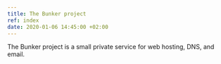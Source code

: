 ```yaml
---
title: The Bunker project
ref: index
date: 2020-01-06 14:45:00 +02:00
---
```

The Bunker project is a small private service for web hosting,
DNS, and email.
